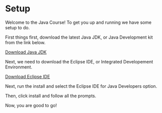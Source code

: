 # Setup

Welcome to the Java Course! To get you up and running we have some setup to do.

First things first, download the latest Java JDK, or Java Development kit from the link below.

[Download Java JDK](https://www.oracle.com/java/technologies/javase-jdk16-downloads.html)

Next, we need to download the Eclipse IDE, or Integrated Developement Environment.

[Download Eclipse IDE](https://www.eclipse.org/downloads/)

Next, run the install and select the Eclipse IDE for Java Developers option.

Then, click install and follow all the prompts.

Now, you are good to go!


